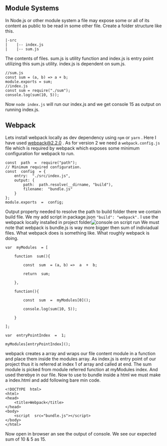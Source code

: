 ## Module Systems
In Node.js or other module system a file may expose some or all of its content as public to be read in some other file. Create a folder structure like this.

    |-src
	|    |-- index.js
	|    |-- sum.js

The contents of files. sum.js is utility function and index.js is entry point utilizing this sum.js utility. index.js is dependent on sum.js.

    //sum.js 
    const sum = (a, b) => a + b;
    module.exports = sum;
    //index.js
    const sum = require("./sum");
    console.log(sum(10, 5));
Now `node index.js` will run our index.js and we get console 15 as output on running index.js. 
## Webpack
Lets install webpack locally as dev dependency using `npm` or `yarn` . Here I have used webpack@2.2.0 . As for version 2 we need a `webpack.config.js` file which is required by webpack which exposes some minimum configuration for webpack to run.

   

    const  path  =  require("path");
    // Minimum required configuration.
    const  config  = {
	    entry:  "./src/index.js",
	    output: {
		    path:  path.resolve(__dirname, "build"),
		    filename:  "bundle.js"
	    }
    }; 
    module.exports  =  config;

Output property needed to resolve the path to build folder there we contain build file. We my add script in package.json `"build": "webpack".` I  use the  webpack locally installed in project folder![console on script run](https://res.cloudinary.com/ajcloud/image/upload/v1563726454/webpack-compile-console.png)
We must note that webpack is bundle.js is way more bigger then sum of indiviadual files. What webpack does is something like.
What roughly webpack is doing.

    var  myModules  = [

	    function  sum(){
	    
		    const  sum  = (a, b) =>  a  +  b;
		    
		    return  sum;
	    
	    },
    
	    function(){
	    
		    const  sum  =  myModules[0]();
		    
		    console.log(sum(10, 5));
		    
	    }
    
    ];
    
    var  entryPointIndex  =  1;
    
    myModules[entryPointIndex]();

webpack creates a array and wraps our file content  module in a function and place them inside the modules array. As index.js is entry point of our project thus it is referred at index 1 of array and called at end. The sum module is picked from module referred function at myModules index. And used therebye in our file.
Now to use to bundle inside a html we must make a index.html and add following bare min code.

 

    <!DOCTYPE  html>
    <html>
    <head>
	    <title>Webpack</title>
    </head>
    <body>
	    <script  src="bundle.js"></script>
    </body>
    </html>
Now open in browser an see the output of console. We see our expected sum of 10 & 5 as 15.
<!--stackedit_data:
eyJoaXN0b3J5IjpbLTExNjY4Nzk0NjQsLTIxMjI2ODcwMDEsLT
E2OTMwOTgzMzAsNTY1NzY4NzY3LC00MDE4MDc4MjAsLTIwODg3
NDY2MTJdfQ==
-->